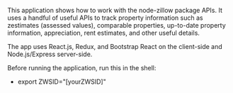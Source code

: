 This application shows how to work with the node-zillow package APIs. It uses a handful of useful APIs to track property information such as zestimates (assessed values), comparable properties, up-to-date property information, appreciation, rent estimates, and other useful details.

The app uses React.js, Redux, and Bootstrap React on the client-side and Node.js/Express server-side.

Before running the application, run this in the shell:
- export ZWSID="[yourZWSID]"